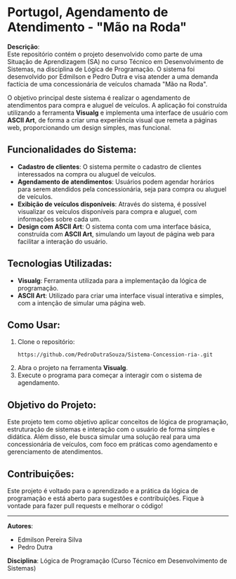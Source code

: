 # Portugol, Agendamento de Atendimento - "Mão na Roda"

**Descrição**:  
Este repositório contém o projeto desenvolvido como parte de uma Situação de Aprendizagem (SA) no curso Técnico em Desenvolvimento de Sistemas, na disciplina de Lógica de Programação. O sistema foi desenvolvido por Edmilson e Pedro Dutra e visa atender a uma demanda factícia de uma concessionária de veículos chamada "Mão na Roda". 

O objetivo principal deste sistema é realizar o agendamento de atendimentos para compra e aluguel de veículos. A aplicação foi construída utilizando a ferramenta **Visualg** e implementa uma interface de usuário com **ASCII Art**, de forma a criar uma experiência visual que remeta a páginas web, proporcionando um design simples, mas funcional.

## Funcionalidades do Sistema:
- **Cadastro de clientes**: O sistema permite o cadastro de clientes interessados na compra ou aluguel de veículos.
- **Agendamento de atendimentos**: Usuários podem agendar horários para serem atendidos pela concessionária, seja para compra ou aluguel de veículos.
- **Exibição de veículos disponíveis**: Através do sistema, é possível visualizar os veículos disponíveis para compra e aluguel, com informações sobre cada um.
- **Design com ASCII Art**: O sistema conta com uma interface básica, construída com **ASCII Art**, simulando um layout de página web para facilitar a interação do usuário.

## Tecnologias Utilizadas:
- **Visualg**: Ferramenta utilizada para a implementação da lógica de programação.
- **ASCII Art**: Utilizado para criar uma interface visual interativa e simples, com a intenção de simular uma página web.

## Como Usar:
1. Clone o repositório:
   ```
   https://github.com/PedroDutraSouza/Sistema-Concession-ria-.git
   ```
2. Abra o projeto na ferramenta **Visualg**.
3. Execute o programa para começar a interagir com o sistema de agendamento.

## Objetivo do Projeto:
Este projeto tem como objetivo aplicar conceitos de lógica de programação, estruturação de sistemas e interação com o usuário de forma simples e didática. Além disso, ele busca simular uma solução real para uma concessionária de veículos, com foco em práticas como agendamento e gerenciamento de atendimentos.

## Contribuições:
Este projeto é voltado para o aprendizado e a prática da lógica de programação e está aberto para sugestões e contribuições. Fique à vontade para fazer pull requests e melhorar o código!

---

**Autores**:  
- Edmilson Pereira Silva 
- Pedro Dutra  

**Disciplina**: Lógica de Programação (Curso Técnico em Desenvolvimento de Sistemas)  


